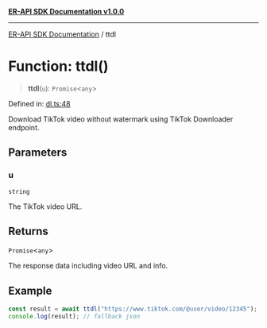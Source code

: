 [**ER-API SDK Documentation v1.0.0**](../README.md)

***

[ER-API SDK Documentation](../globals.md) / ttdl

# Function: ttdl()

> **ttdl**(`u`): `Promise`\<`any`\>

Defined in: [dl.ts:48](https://github.com/ErBots/Er-Api-Sdk/blob/d22ccb9660609171ce2e445efde8af74d36b3c66/src/dl.ts#L48)

Download TikTok video without watermark using TikTok Downloader endpoint.

## Parameters

### u

`string`

The TikTok video URL.

## Returns

`Promise`\<`any`\>

The response data including video URL and info.

## Example

```ts
const result = await ttdl("https://www.tiktok.com/@user/video/12345");
console.log(result); // fallback json
```
